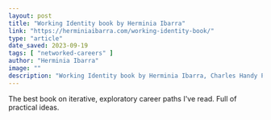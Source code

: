 ```yaml
---
layout: post
title: "Working Identity book by Herminia Ibarra"
link: "https://herminiaibarra.com/working-identity-book/"
type: "article"
date_saved: 2023-09-19
tags: [ "networked-careers" ]
author: "Herminia Ibarra"
image: ""
description: "Working Identity book by Herminia Ibarra, Charles Handy Professor of Organisational Behaviour at London Business School."
---
```


The best book on iterative, exploratory career paths I've read. Full of practical ideas.